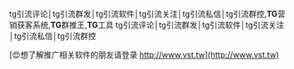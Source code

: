tg引流评论│tg引流群发│tg引流软件│tg引流关注│tg引流私信│tg引流群控,**TG**营销获客系统,**TG**群推王,**TG**工具
tg引流评论│tg引流群发│tg引流软件│tg引流关注│tg引流私信│tg引流群控

[😍想了解推广相关软件的朋友请登录 http://www.vst.tw](http://www.vst.tw)



